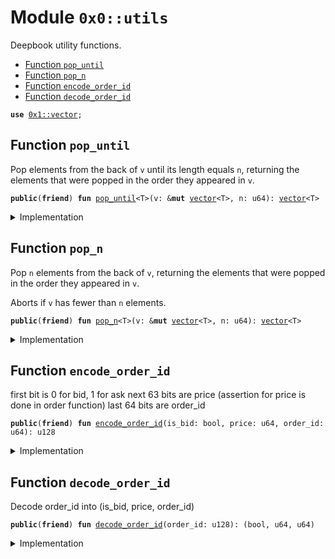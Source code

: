 
<a name="0x0_utils"></a>

# Module `0x0::utils`

Deepbook utility functions.


-  [Function `pop_until`](#0x0_utils_pop_until)
-  [Function `pop_n`](#0x0_utils_pop_n)
-  [Function `encode_order_id`](#0x0_utils_encode_order_id)
-  [Function `decode_order_id`](#0x0_utils_decode_order_id)


<pre><code><b>use</b> <a href="dependencies/move-stdlib/vector.md#0x1_vector">0x1::vector</a>;
</code></pre>



<a name="0x0_utils_pop_until"></a>

## Function `pop_until`

Pop elements from the back of <code>v</code> until its length equals <code>n</code>,
returning the elements that were popped in the order they
appeared in <code>v</code>.


<pre><code><b>public</b>(<b>friend</b>) <b>fun</b> <a href="utils.md#0x0_utils_pop_until">pop_until</a>&lt;T&gt;(v: &<b>mut</b> <a href="dependencies/move-stdlib/vector.md#0x1_vector">vector</a>&lt;T&gt;, n: u64): <a href="dependencies/move-stdlib/vector.md#0x1_vector">vector</a>&lt;T&gt;
</code></pre>



<details>
<summary>Implementation</summary>


<pre><code><b>public</b>(<a href="dependencies/sui-framework/package.md#0x2_package">package</a>) <b>fun</b> <a href="utils.md#0x0_utils_pop_until">pop_until</a>&lt;T&gt;(v: &<b>mut</b> <a href="dependencies/move-stdlib/vector.md#0x1_vector">vector</a>&lt;T&gt;, n: u64): <a href="dependencies/move-stdlib/vector.md#0x1_vector">vector</a>&lt;T&gt; {
    <b>let</b> <b>mut</b> res = <a href="dependencies/move-stdlib/vector.md#0x1_vector">vector</a>[];
    <b>while</b> (v.length() &gt; n) {
        res.push_back(v.pop_back());
    };

    res.reverse();
    res
}
</code></pre>



</details>

<a name="0x0_utils_pop_n"></a>

## Function `pop_n`

Pop <code>n</code> elements from the back of <code>v</code>, returning the elements
that were popped in the order they appeared in <code>v</code>.

Aborts if <code>v</code> has fewer than <code>n</code> elements.


<pre><code><b>public</b>(<b>friend</b>) <b>fun</b> <a href="utils.md#0x0_utils_pop_n">pop_n</a>&lt;T&gt;(v: &<b>mut</b> <a href="dependencies/move-stdlib/vector.md#0x1_vector">vector</a>&lt;T&gt;, n: u64): <a href="dependencies/move-stdlib/vector.md#0x1_vector">vector</a>&lt;T&gt;
</code></pre>



<details>
<summary>Implementation</summary>


<pre><code><b>public</b>(<a href="dependencies/sui-framework/package.md#0x2_package">package</a>) <b>fun</b> <a href="utils.md#0x0_utils_pop_n">pop_n</a>&lt;T&gt;(v: &<b>mut</b> <a href="dependencies/move-stdlib/vector.md#0x1_vector">vector</a>&lt;T&gt;, <b>mut</b> n: u64): <a href="dependencies/move-stdlib/vector.md#0x1_vector">vector</a>&lt;T&gt; {
    <b>let</b> <b>mut</b> res = <a href="dependencies/move-stdlib/vector.md#0x1_vector">vector</a>[];
    <b>while</b> (n &gt; 0) {
        res.push_back(v.pop_back());
        n = n - 1;
    };

    res.reverse();
    res
}
</code></pre>



</details>

<a name="0x0_utils_encode_order_id"></a>

## Function `encode_order_id`

first bit is 0 for bid, 1 for ask
next 63 bits are price (assertion for price is done in order function)
last 64 bits are order_id


<pre><code><b>public</b>(<b>friend</b>) <b>fun</b> <a href="utils.md#0x0_utils_encode_order_id">encode_order_id</a>(is_bid: bool, price: u64, order_id: u64): u128
</code></pre>



<details>
<summary>Implementation</summary>


<pre><code><b>public</b>(<a href="dependencies/sui-framework/package.md#0x2_package">package</a>) <b>fun</b> <a href="utils.md#0x0_utils_encode_order_id">encode_order_id</a>(
    is_bid: bool,
    price: u64,
    order_id: u64
): u128 {
    <b>if</b> (is_bid) {
        ((price <b>as</b> u128) &lt;&lt; 64) + (order_id <b>as</b> u128)
    } <b>else</b> {
        (1u128 &lt;&lt; 127) + ((price <b>as</b> u128) &lt;&lt; 64) + (order_id <b>as</b> u128)
    }
}
</code></pre>



</details>

<a name="0x0_utils_decode_order_id"></a>

## Function `decode_order_id`

Decode order_id into (is_bid, price, order_id)


<pre><code><b>public</b>(<b>friend</b>) <b>fun</b> <a href="utils.md#0x0_utils_decode_order_id">decode_order_id</a>(order_id: u128): (bool, u64, u64)
</code></pre>



<details>
<summary>Implementation</summary>


<pre><code><b>public</b>(<a href="dependencies/sui-framework/package.md#0x2_package">package</a>) <b>fun</b> <a href="utils.md#0x0_utils_decode_order_id">decode_order_id</a>(
    order_id: u128
): (bool, u64, u64) {
    <b>let</b> is_bid = (order_id &gt;&gt; 127) == 0;
    <b>let</b> price = (order_id &gt;&gt; 64) <b>as</b> u64;
    <b>let</b> price = price & ((1u64 &lt;&lt; 63) - 1);
    <b>let</b> order_id = order_id <b>as</b> u64;

    (is_bid, price, order_id)
}
</code></pre>



</details>
